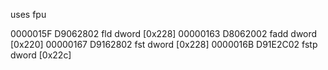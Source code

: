 uses fpu

0000015F  D9062802          fld dword [0x228]
00000163  D8062002          fadd dword [0x220]
00000167  D9162802          fst dword [0x228]
0000016B  D91E2C02          fstp dword [0x22c]
